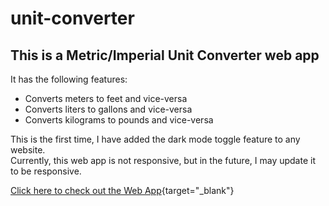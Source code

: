# unit-converter

## This is a Metric/Imperial Unit Converter web app

It has the following features:
* Converts meters to feet and vice-versa
* Converts liters to gallons and vice-versa
* Converts kilograms to pounds and vice-versa

This is the first time, I have added the dark mode toggle feature to any website.\
Currently, this web app is not responsive, but in the future, I may update it to be responsive.

[Click here to check out the Web App](https://newcomer03.github.io/unit-converter/){target="_blank"}
